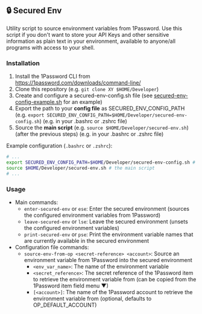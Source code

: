 ## 🔒 Secured Env

Utility script to source environment variables from 1Password. Use this script if you don't want to store your API Keys and other sensitive information as plain text in your environment, available to anyone/all programs with access to your shell.

### Installation

1. Install the 1Password CLI from https://1password.com/downloads/command-line/
2. Clone this repository (e.g. `git clone XY $HOME/Developer`)
3. Create and configure a secured-env-config.sh file (see [secured-env-config-example.sh](secured-env-config-example.sh) for an example)
4. Export the path to your **config file** as SECURED_ENV_CONFIG_PATH (e.g. `export SECURED_ENV_CONFIG_PATH=$HOME/Developer/secured-env-config.sh`) (e.g. in your .bashrc or .zshrc file)
5. Source the **main script** (e.g. `source $HOME/Developer/secured-env.sh`) (after the previous steps) (e.g. in your .bashrc or .zshrc file)

Example configuration (`.bashrc` or `.zshrc`):

```bash
# ...
export SECURED_ENV_CONFIG_PATH=$HOME/Developer/secured-env-config.sh # the config file you created
source $HOME/Developer/secured-env.sh # the main script
# ...
```

### Usage

- Main commands:
  - `enter-secured-env` or `ese`: Enter the secured environment (sources the configured environment variables from 1Password)
  - `leave-secured-env` or `lse`: Leave the secured environment (unsets the configured environment variables)
  - `print-secured-env` or `pse`: Print the environment variable names that are currently available in the secured environment
- Configuration file commands:
  - `source-env-from-op <secret-reference> <account>`: Source an environment variable from 1Password into the secured environment
    - `<env_var_name>`: The name of the environment variable
    - `<secret_reference>`: The secret reference of the 1Password item to retrieve the environment variable from (can be copied from the 1Password item field menu ▼)
    - `[<account>]`: The name of the 1Password account to retrieve the environment variable from (optional, defaults to OP_DEFAULT_ACCOUNT)